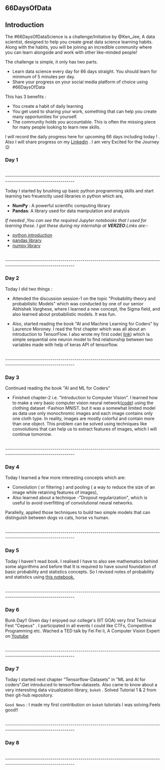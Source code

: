 ## **66DaysOfData**

## Introduction

The #66DaysOfDataScience is a  challenge/Initiative by @Ken_Jee, A data scientist,  designed to help you create great data science learning habits. Along with the habits, you will be joining an incredible community where you can learn alongside and work with other like-minded people!

The challenge is simple, it only has two parts.
- Learn data science every day for 66 days straight. You should learn for minimum of 5 minutes per day.
- Share your progress on your social media platform of choice using #66DaysOfData

This has 3 benefits : 
- You create a habit of daily learning 
- You get used to sharing your work, something that can help you create many opportunities for yourself. 
- The community holds you accountable. This is often the missing piece for many people looking to learn new skills.<br/>


I will record the daily progress here for upcoming 66 days including today ! . Also I will share progress on my [Linkedin](https://www.linkedin.com/in/kumar-mahendra/) . I am very Excited for the Journey :wink: 

### Day 1 
<br/>-----------------------------------------------------------------------------------------------------------------<br/>

Today I started by brushing up basic python programming skills and start learning two freuenctly used libraries in python which are,
- **NumPy** : A powerful scientific computing library
- **Pandas**: A library used for data manipulation and analysis 

*If needed ,You can see the required Jupyter notebooks that I used for learning these. I got these during my internship at **VERZEO**.Links are:-*
- [python introduction](https://github.com/kumar-mahendra/66DaysOfData/blob/main/1_Introduction_to_python.ipynb)
- [pandas library](https://github.com/kumar-mahendra/66DaysOfData/blob/main/2_Pandas_Library.ipynb)
- [numpy library](https://github.com/kumar-mahendra/66DaysOfData/blob/main/3_Intro_to_Numpy.ipynb)

<br/>-----------------------------------------------------------------------------------------------------------------<br/>

### Day 2 

Today I did two things : 
- Attended the discussion session-1 on the topic "Probability theory and probabilistic Models" which was conducted by one of our senior Abhishek Varghese, where I learned a new concept, the Sigma field, and also learned about probabilistic models. It was fun.

- Also, started reading the book "AI and Machine Learning for Coders" by Laurence Moroney. I read the first chapter which was all about an introduction to TensorFlow.
I also wrote my first code( [link](https://github.com/kumar-mahendra/66DaysOfData/blob/main/single_neuron.ipynb)) which is simple sequential one 
neuron model to find relationship between two variables made with help of keras API of tensorflow.

<br/>-----------------------------------------------------------------------------------------------------------------<br/>

### Day 3

Continued reading the book "AI and ML for Coders"
- Finished chapter-2 i.e. "Introduction to Computer Vision". I learned how to make a very basic computer vision neural network([code](https://github.com/kumar-mahendra/66DaysOfData/blob/main/simple_multi_neuron.ipynb)) using the clothing dataset -Fashion MNIST. but it was a somewhat limited model as data use only monochromic images and each image contains only one cloth type. In reality, images are mostly colorful and contain more than one object. This problem can be solved using techniques like convolutions that can help us to extract features of images, which I will continue tomorrow.

<br/>-----------------------------------------------------------------------------------------------------------------<br/>

### Day 4 

Today I learned a few more interesting concepts which are:

- Convolution ( or filtering ) and pooling ( a way to reduce the size of an image while retaining features of images),
- Also learned about a technique -"Dropout regularization", which is useful to avoid overfitting of convolutional neural networks.

Parallelly, applied those techniques to build two simple models that can distinguish between dogs vs cats, horse vs human.

<br/>-----------------------------------------------------------------------------------------------------------------<br/>

### Day 5

Today I haven't read book. I realised I have to also see mathematics behind some algorithms and before that It is required to have sound foundation of basic probability and statistics concepts. So I revised notes of probability and statistics using [this notebook.](https://github.com/kumar-mahendra/66DaysOfData/blob/main/4_Probability%20%20and_Statistics%20.ipynb)

<br/>-----------------------------------------------------------------------------------------------------------------<br/>

### Day 6 

Bunk Day!!
Given day I enjoyed our college's (IIT GOA)  very first Technical Fest "Cepeus" . I participated in all events I could like CTFs, Competitive Programming etc.
Wached a TED talk by Fei Fei li, A Computer Vision Expert on [Youtube](https://www.youtube.com/watch?v=40riCqvRoMs)

<br/>-----------------------------------------------------------------------------------------------------------------<br/>

### Day 7 

Today I started next chapter "Tensorflow-Datasets" in "ML and AI for coders".Get introduced to tensorflow-datasets.
Also came to know about a very interesting data vizualization library, `bokeh` . Solved Tutorial 1 & 2 from their git-hub repository.

`Good News` : I made my first contribution on `bokeh` tutorials I was solving.Feels good!!

<br/>-----------------------------------------------------------------------------------------------------------------<br/>

### Day 8 


<br/>-----------------------------------------------------------------------------------------------------------------<br/>
